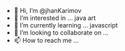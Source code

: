 - 👋 Hi, I’m @jhanKarimov
- 👀 I’m interested in ... java art
- 🌱 I’m currently learning ... javascript
- 💞️ I’m looking to collaborate on ...
- 📫 How to reach me ...

<!---
jhanKarimov/jhanKarimov is a ✨ special ✨ repository because its `README.md` (this file) appears on your GitHub profile.
You can click the Preview link to take a look at your changes.
--->
